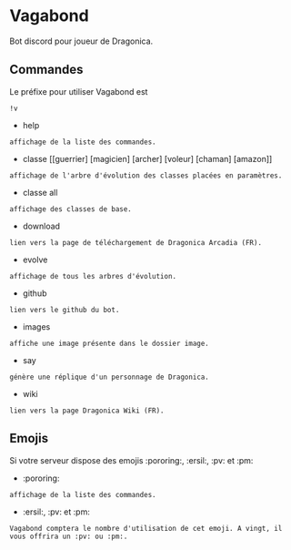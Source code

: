 # Vagabond

Bot discord pour joueur de Dragonica.

## Commandes

Le préfixe pour utiliser Vagabond est
```
!v
```

- help
```
affichage de la liste des commandes.
```

- classe [[guerrier] [magicien] [archer] [voleur] [chaman] [amazon]]
```
affichage de l'arbre d'évolution des classes placées en paramètres.
```

- classe all
```
affichage des classes de base.
```

- download
```
lien vers la page de téléchargement de Dragonica Arcadia (FR).
```

- evolve
```
affichage de tous les arbres d'évolution.
```

- github
```
lien vers le github du bot.
```

- images
```
affiche une image présente dans le dossier image.
```

- say
```
génère une réplique d'un personnage de Dragonica.
```

- wiki
```
lien vers la page Dragonica Wiki (FR).
```

## Emojis

Si votre serveur dispose des emojis :pororing:, :ersil:, :pv: et :pm:

- :pororing:
```
affichage de la liste des commandes.
```

- :ersil:, :pv: et :pm:
```
Vagabond comptera le nombre d'utilisation de cet emoji. A vingt, il vous offrira un :pv: ou :pm:.
```